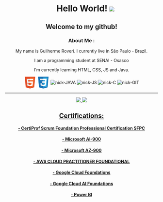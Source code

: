 <h1 align="center">
  ㅤHello World!
  <img src="https://media.giphy.com/media/hvRJCLFzcasrR4ia7z/giphy.gif" width="30"/>
</h1>

<h2 align="center">
Welcome to my github!
</h2>

<div align="center">
  <h3>About Me :</h3>
  
My name is Guilherme Roveri. I currently live in São Paulo - Brazil.

I am a programming student at SENAI - Osasco 

I'm currently learning HTML, CSS, JS and Java.
</div>

<div align="center">
  <img align="center" height="40" alt="nick-HTML" src="https://raw.githubusercontent.com/devicons/devicon/master/icons/html5/html5-original.svg"/>
  <img align="center" height="40" alt="nick-CSS" src="https://raw.githubusercontent.com/devicons/devicon/master/icons/css3/css3-original.svg"/>
  <img align="center" height="40" alt="nick-JAVA" src="https://cdn.jsdelivr.net/gh/devicons/devicon/icons/java/java-original.svg"/>
  <img align="center" height="40" alt="nick-JS" src="https://cdn.jsdelivr.net/gh/devicons/devicon/icons/javascript/javascript-original.svg" />
  <img align="center" height="40" alt="nick-C" src="https://growiz.com.br/wp-content/uploads/2020/08/kisspng-c-programming-language-logo-microsoft-visual-stud-atlas-portfolio-5b899192d7c600.1628571115357423548838.png" />
  <img align="center" height="40" alt="nick-GIT" src="https://git-scm.com/images/logos/downloads/Git-Icon-1788C.png" />
</div>
          
---

<div align="center">
<a href="https://github.com/GuilhermeRoveri">
<img height="180em" src="https://github-readme-stats.vercel.app/api?username=GuilhermeRoveri&show_icons=true&theme=dark&include_all_commits=true&count_private=true"/>
<img height="180em" src="https://github-readme-stats.vercel.app/api/top-langs/?username=GuilhermeRoveri&layout=compact&langs_count=7&theme=dark"/>
</div>

<h2 align="center">Certifications:</h2>
<h4 align="center">- CertiProf Scrum Foundation Professional Certification SFPC</h4>
<h4 align="center">- Microsoft AI-900</h4>
<h4 align="center">- Microsoft AZ-900</h4>
<h4 align="center">- AWS CLOUD PRACTITIONER FOUNDATIONAL</h4>
<h4 align="center">- Google Cloud Foundations</h4>
<h4 align="center">- Google Cloud AI Foundations</h4>
<h4 align="center">- Power BI</h4>

